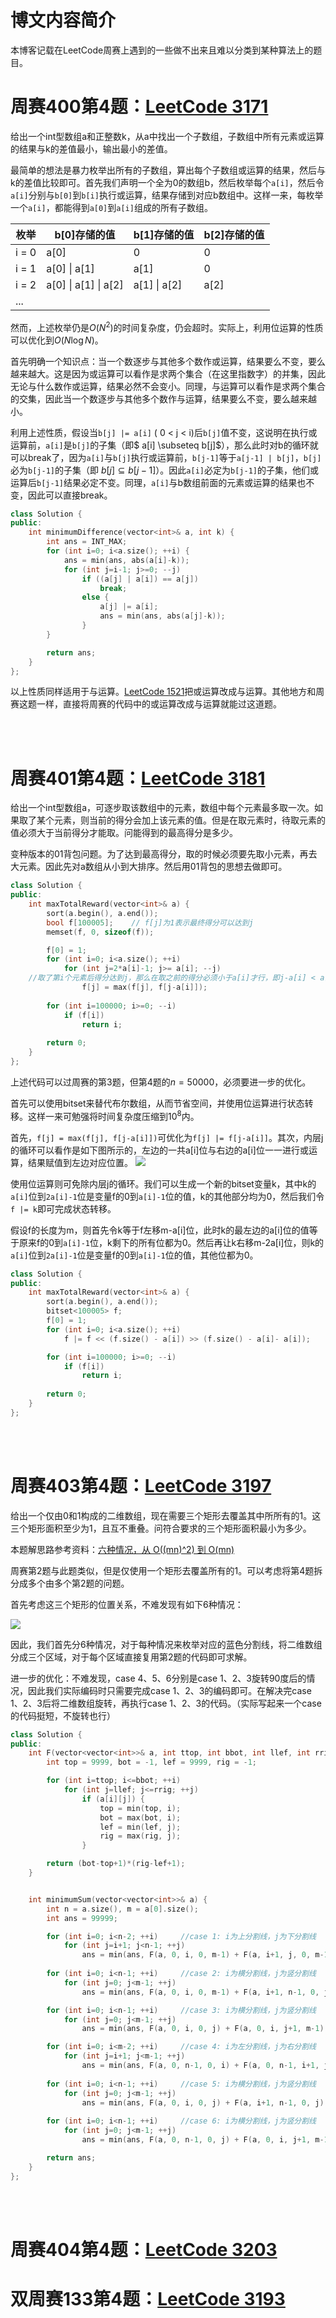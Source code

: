 # 博文内容简介

本博客记载在LeetCode周赛上遇到的一些做不出来且难以分类到某种算法上的题目。


# 周赛400第4题：[LeetCode 3171](https://leetcode.com/problems/find-subarray-with-bitwise-or-closest-to-k/)

给出一个int型数组a和正整数k，从a中找出一个子数组，子数组中所有元素或运算的结果与k的差值最小，输出最小的差值。

最简单的想法是暴力枚举出所有的子数组，算出每个子数组或运算的结果，然后与k的差值比较即可。首先我们声明一个全为0的数组b，然后枚举每个```a[i]```，然后令```a[i]```分别与```b[0]```到```b[i]```执行或运算，结果存储到对应b数组中。这样一来，每枚举一个```a[i]```，都能得到```a[0]```到```a[i]```组成的所有子数组。

| 枚举 | b[0]存储的值 | b[1]存储的值 | b[2]存储的值|
| --   | --          | --          | --          |
| i = 0| a[0]        | 0        | 0       |
| i = 1| a[0] \| a[1] | a[1]        |  0     |
| i = 2| a[0] \| a[1] \| a[2]| a[1] \| a[2]| a[2]|
| ... |

然而，上述枚举仍是$O(N^2)$的时间复杂度，仍会超时。实际上，利用位运算的性质可以优化到$O(N\log N)$。

首先明确一个知识点：当一个数逐步与其他多个数作或运算，结果要么不变，要么越来越大。这是因为或运算可以看作是求两个集合（在这里指数字）的并集，因此无论与什么数作或运算，结果必然不会变小。同理，与运算可以看作是求两个集合的交集，因此当一个数逐步与其他多个数作与运算，结果要么不变，要么越来越小。

利用上述性质，假设当```b[j] |= a[i]``` ( 0 < j < i)后```b[j]```值不变，这说明在执行或运算前，```a[i]```是```b[j]```的子集（即$ a[i] \subseteq b[j]$），那么此时对b的循环就可以break了，因为```a[i]```与```b[j]```执行或运算前，```b[j-1]```等于```a[j-1] | b[j]```，```b[j]```必为```b[j-1]```的子集（即 $b[j] \subseteq b[j-1]$）。因此```a[i]```必定为```b[j-1]```的子集，他们或运算后```b[j-1]```结果必定不变。同理，```a[i]```与b数组前面的元素或运算的结果也不变，因此可以直接break。

```cpp
class Solution {
public:
    int minimumDifference(vector<int>& a, int k) {
        int ans = INT_MAX;
        for (int i=0; i<a.size(); ++i) {
            ans = min(ans, abs(a[i]-k));
            for (int j=i-1; j>=0; --j) 
                if ((a[j] | a[i]) == a[j])
                    break;
                else {
                    a[j] |= a[i];
                    ans = min(ans, abs(a[j]-k));
                }
        }

        return ans; 
    }
};
```

以上性质同样适用于与运算。[LeetCode 1521](https://leetcode.com/problems/find-a-value-of-a-mysterious-function-closest-to-target/)把或运算改成与运算。其他地方和周赛这题一样，直接将周赛的代码中的或运算改成与运算就能过这道题。



<br/><br/>

# 周赛401第4题：[LeetCode 3181](https://leetcode.com/problems/maximum-total-reward-using-operations-ii/)

给出一个int型数组a，可逐步取该数组中的元素，数组中每个元素最多取一次。如果取了某个元素，则当前的得分会加上该元素的值。但是在取元素时，待取元素的值必须大于当前得分才能取。问能得到的最高得分是多少。

变种版本的01背包问题。为了达到最高得分，取的时候必须要先取小元素，再去大元素。因此先对a数组从小到大排序。然后用01背包的思想去做即可。

```cpp
class Solution {
public:
    int maxTotalReward(vector<int>& a) {
        sort(a.begin(), a.end());
        bool f[100005];    // f[j]为1表示最终得分可以达到j
        memset(f, 0, sizeof(f));

        f[0] = 1;
        for (int i=0; i<a.size(); ++i)
            for (int j=2*a[i]-1; j>= a[i]; --j)
    //取了第i个元素后得分达到j，那么在取之前的得分必须小于a[i]才行，即j-a[i] < a[i]，也就是说j不能大于2*a[i]。此为循环的边界条件
                f[j] = max(f[j], f[j-a[i]]);
        
        for (int i=100000; i>=0; --i)
            if (f[i])
                return i;
                
        return 0;
    }
};
```

上述代码可以过周赛的第3题，但第4题的$n=50000$，必须要进一步的优化。

首先可以使用bitset来替代布尔数组，从而节省空间，并使用位运算进行状态转移。这样一来可勉强将时间复杂度压缩到$10^8$内。

首先，```f[j] = max(f[j], f[j-a[i]])```可优化为```f[j] |= f[j-a[i]]```。其次，内层j的循环可以看作是如下图所示的，左边的一共a[i]位与右边的a[i]位一一进行或运算，结果赋值到左边对应位置。
![](LeetCode周赛查漏补缺_1.png)

使用位运算则可免除内层j的循环。我们可以生成一个新的bitset变量k，其中k的```a[i]```位到```2a[i]-1```位是变量f的0到```a[i]-1```位的值，k的其他部分均为0，然后我们令```f |= k```即可完成状态转移。

假设f的长度为m，则首先令k等于f左移m-a[i]位，此时k的最左边的a[i]位的值等于原来f的0到```a[i]-1```位，k剩下的所有位都为0。然后再让k右移m-2a[i]位，则k的```a[i]```位到```2a[i]-1```位是变量f的0到```a[i]-1```位的值，其他位都为0。

```cpp
class Solution {
public:
    int maxTotalReward(vector<int>& a) {
        sort(a.begin(), a.end());
        bitset<100005> f;
        f[0] = 1;
        for (int i=0; i<a.size(); ++i) 
            f |= f << (f.size() - a[i]) >> (f.size() - a[i]- a[i]);

        for (int i=100000; i>=0; --i)
            if (f[i])
                return i;
                
        return 0;
    }
};
```

<br/><br/>

# 周赛403第4题：[LeetCode 3197](https://leetcode.com/problems/find-the-minimum-area-to-cover-all-ones-ii/)

给出一个仅由0和1构成的二维数组，现在需要三个矩形去覆盖其中所所有的1。这三个矩形面积至少为1，且互不重叠。问符合要求的三个矩形面积最小为多少。

本题解思路参考资料：[六种情况，从 O((mn)^2) 到 O(mn)](https://leetcode.cn/problems/find-the-minimum-area-to-cover-all-ones-ii/solutions/2819357/mei-ju-pythonjavacgo-by-endlesscheng-uu5p/)

周赛第2题与此题类似，但是仅使用一个矩形去覆盖所有的1。可以考虑将第4题拆分成多个由多个第2题的问题。

首先考虑这三个矩形的位置关系，不难发现有如下6种情况：

![](LeetCode周赛查漏补缺_2.png)

因此，我们首先分6种情况，对于每种情况来枚举对应的蓝色分割线，将二维数组分成三个区域，对于每个区域直接复用第2题的代码即可求解。

进一步的优化：不难发现，case 4、5、6分别是case 1、2、3旋转90度后的情况，因此我们实际编码时只需要完成case 1、2、3的编码即可。在解决完case 1、2、3后将二维数组旋转，再执行case 1、2、3的代码。（实际写起来一个case的代码挺短，不旋转也行）


```cpp
class Solution {
public:
    int F(vector<vector<int>>& a, int ttop, int bbot, int llef, int rrig) {
        int top = 9999, bot = -1, lef = 9999, rig = -1;

        for (int i=ttop; i<=bbot; ++i)
            for (int j=llef; j<=rrig; ++j)
                if (a[i][j]) {
                    top = min(top, i);
                    bot = max(bot, i);
                    lef = min(lef, j);
                    rig = max(rig, j);
                }

        return (bot-top+1)*(rig-lef+1);
    }


    int minimumSum(vector<vector<int>>& a) {
        int n = a.size(), m = a[0].size();
        int ans = 99999;

        for (int i=0; i<n-2; ++i)     //case 1: i为上分割线，j为下分割线 
            for (int j=i+1; j<n-1; ++j) 
                ans = min(ans, F(a, 0, i, 0, m-1) + F(a, i+1, j, 0, m-1) + F(a, j+1, n-1, 0, m-1));
        
        for (int i=0; i<n-1; ++i)     //case 2: i为横分割线，j为竖分割线 
            for (int j=0; j<m-1; ++j) 
                ans = min(ans, F(a, 0, i, 0, m-1) + F(a, i+1, n-1, 0, j) + F(a, i+1, n-1, j+1, m-1));

        for (int i=0; i<n-1; ++i)     //case 3: i为横分割线，j为竖分割线 
            for (int j=0; j<m-1; ++j) 
                ans = min(ans, F(a, 0, i, 0, j) + F(a, 0, i, j+1, m-1) + F(a, i+1, n-1, 0, m-1));

        for (int i=0; i<m-2; ++i)     //case 4: i为左分割线，j为右分割线 
            for (int j=i+1; j<m-1; ++j) 
                ans = min(ans, F(a, 0, n-1, 0, i) + F(a, 0, n-1, i+1, j) + F(a, 0, n-1, j+1, m-1));
        
        for (int i=0; i<n-1; ++i)     //case 5: i为横分割线，j为竖分割线 
            for (int j=0; j<m-1; ++j) 
                ans = min(ans, F(a, 0, i, 0, j) + F(a, i+1, n-1, 0, j) + F(a, 0, n-1, j+1, m-1));
      
        for (int i=0; i<n-1; ++i)     //case 6: i为横分割线，j为竖分割线 
            for (int j=0; j<m-1; ++j) 
                ans = min(ans, F(a, 0, n-1, 0, j) + F(a, 0, i, j+1, m-1) + F(a, i+1, n-1, j+1, m-1));

        return ans;
    }
};
```

<br/><br/>

# 周赛404第4题：[LeetCode 3203](https://leetcode.com/problems/find-minimum-diameter-after-merging-two-trees/)



# 双周赛133第4题：[LeetCode 3193](https://leetcode.com/problems/count-the-number-of-inversions/)
